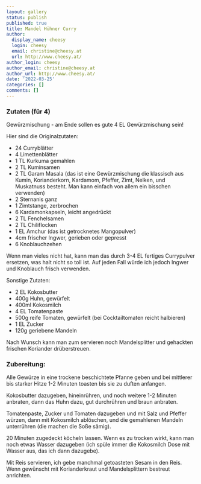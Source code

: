 ```yaml
---
layout: gallery
status: publish
published: true
title: Mandel Hühner Curry
author:
  display_name: cheesy
  login: cheesy
  email: christine@cheesy.at
  url: http://www.cheesy.at/
author_login: cheesy
author_email: christine@cheesy.at
author_url: http://www.cheesy.at/
date: '2022-03-25'
categories: []
comments: []
---
```


<h3>Zutaten (für 4)</h3>

Gewürzmischung - am Ende sollen es gute 4 EL Gewürzmischung sein!

Hier sind die Originalzutaten:
- 24 Curryblätter
- 4 Limettenblätter
- 1 TL Kurkuma gemahlen
- 2 TL Kuminsamen
- 2 TL Garam Masala (das ist eine Gewürzmischung die klassisch aus Kumin, Korianderkorn, Kardamom, Pfeffer, Zimt, Nelken, und Muskatnuss besteht. Man kann einfach von allem ein bisschen verwenden)
- 2 Sternanis ganz
- 1 Zimtstange, zerbrochen
- 6 Kardamonkapseln, leicht angedrückt
- 2 TL Fenchelsamen
- 2 TL Chiliflocken
- 1 EL Amchur (das ist getrocknetes Mangopulver)
- 4cm frischer Ingwer, gerieben oder gepresst
- 6 Knoblauchzehen

Wenn man vieles nicht hat, kann man das durch 3-4 EL fertiges Currypulver ersetzen, was halt nicht so toll ist. Auf jeden Fall würde ich jedoch Ingwer und Knoblauch frisch verwenden.

Sonstige Zutaten:
- 2 EL Kokosbutter
- 400g Huhn, gewürfelt
- 400ml Kokosmilch
- 4 EL Tomatenpaste
- 500g reife Tomaten, gewürfelt (bei Cocktailtomaten reicht halbieren)
- 1 EL Zucker
- 120g geriebene Mandeln

Nach Wunsch kann man zum servieren noch Mandelsplitter und gehackten frischen Koriander drüberstreuen.

<h3>Zubereitung:</h3>

Alle Gewürze in eine trockene beschichtete Pfanne geben und bei mittlerer bis starker Hitze 1-2 Minuten toasten bis sie zu duften anfangen.

Kokosbutter dazugeben, hineinrühren, und noch weitere 1-2 Minuten anbraten, dann das Huhn dazu, gut durchrühren und braun anbraten.

Tomatenpaste, Zucker und Tomaten dazugeben und mit Salz und Pfeffer würzen, dann mit Kokosmilch ablöschen, und die gemahlenen Mandeln unterrühren (die machen die Soße sämig). 

20 Minuten zugedeckt köcheln lassen. Wenn es zu trocken wirkt, kann man noch etwas Wasser dazugeben (ich spüle immer die Kokosmilch Dose mit Wasser aus, das ich dann dazugebe).

Mit Reis servieren, ich gebe manchmal getoasteten Sesam in den Reis. Wenn gewünscht mit Korianderkraut und Mandelsplittern bestreut anrichten.